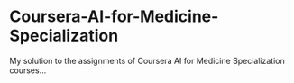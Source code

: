 # Coursera-AI-for-Medicine-Specialization
My solution to the assignments of Coursera AI for Medicine Specialization courses...

